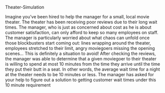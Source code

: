 Theater-Simulation

Imagine you’ve been hired to help the manager for a small, local movie theater. The theater has been receiving poor reviews due to their long wait times. The manager, who is just as concerned about cost as he is about customer satisfaction, can only afford to keep so many employees on staff. The manager is particularly worried about what chaos can unfold once those blockbusters start coming out: lines wrapping around the theater, employees stretched to their limit, angry moviegoers missing the opening scenes… This is definitely a situation to avoid! After checking the reviews, the manager was able to determine that a given moviegoer to their theater is willing to spend at most 10 minutes from the time they arrive until the time they put their butt in a seat. In other words, the average wait time for a night at the theater needs to be 10 minutes or less. The manager has asked for your help to figure out a solution to getting customer wait times under this 10 minute requirement
